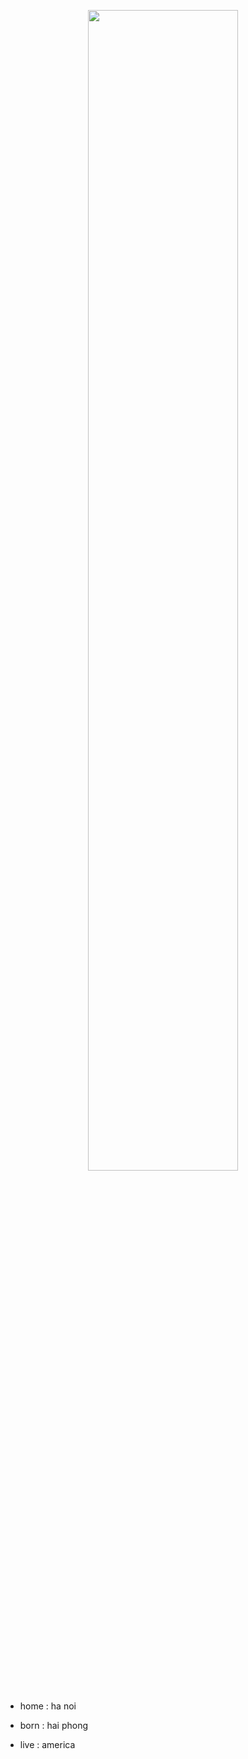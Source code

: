 <p align="center">
    <img src="https://cdn.discordapp.com/attachments/1061537480916078634/1071477177658384414/Untitled.png" style="width: 69%">
</p>

+ home : ha noi
+ born : hai phong

+ live : america
